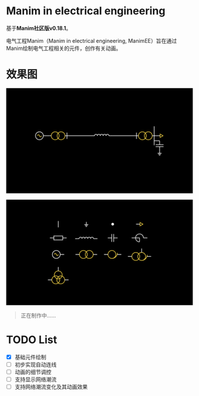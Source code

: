 # Manim in electrical engineering

基于**Manim社区版v0.18.1**。

电气工程Manim（Manim in electrical engineering, ManimEE）旨在通过Manim绘制电气工程相关的元件，创作有关动画。

# 效果图

![效果图](./readme/img/demo_SimpleChart.png)

![元件一览](./readme/img/demo_Elements.png)

> 正在制作中……

# TODO List

- [x] 基础元件绘制
- [ ] 初步实现自动连线
- [ ] 动画的细节调控
- [ ] 支持显示网络潮流
- [ ] 支持网络潮流变化及其动画效果

